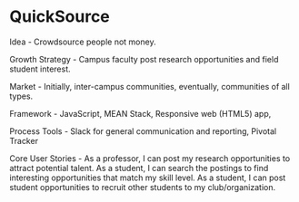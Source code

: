 QuickSource
=====

Idea - 
Crowdsource people not money. 

Growth Strategy - 
Campus faculty post research opportunities and field student interest.

Market -
Initially, inter-campus communities,
eventually, communities of all types. 

Framework - 
JavaScript,
MEAN Stack,
Responsive web (HTML5) app,

Process Tools - 
Slack for general communication and reporting,
Pivotal Tracker

Core User Stories - 
As a professor, I can post my research opportunities to attract potential talent. 
As a student, I can search the postings to find interesting opportunities that match my skill level. 
As a student, I can post student opportunities to recruit other students to my club/organization. 



